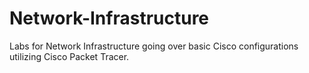 # Network-Infrastructure
Labs for Network Infrastructure going over basic Cisco configurations utilizing Cisco Packet Tracer. 
